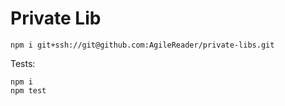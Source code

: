 # Private Lib

```
npm i git+ssh://git@github.com:AgileReader/private-libs.git
```

Tests:

```
npm i
npm test
```
